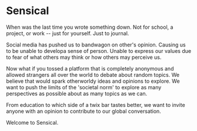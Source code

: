 # Sensical

When was the last time you wrote something down. Not for school, a project, or work -- just for yourself. Just to journal.

Social media has pushed us to bandwagon on other's opinion. Causing us to be unable to developa sense of person. Unable to express our values due to fear of what others may think or how others may perceive us.

Now what if you tossed a platform that is completely anonymous and allowed strangers all over the world to debate about random topics. We believe that would spark otherworldy ideas and opinions to explore. We want to push the limits of the 'societal norm' to explore as many perspectives as possible about as many topics as we can.

From education to which side of a twix bar tastes better, we want to invite anyone with an opinion to contribute to our global conversation.

Welcome to Sensical.
